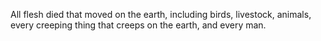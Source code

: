 All flesh died that moved on the earth, including birds, livestock, animals, every creeping thing that creeps on the earth, and every man.